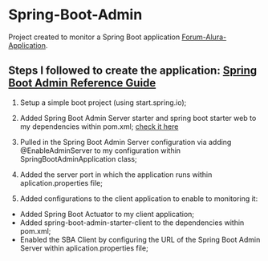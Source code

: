 # Spring-Boot-Admin

Project created to monitor a Spring Boot application [Forum-Alura-Application](https://github.com/brunaellen/forum-project-springBoot-API-REST).

## Steps I followed to create the application: [Spring Boot Admin Reference Guide](https://codecentric.github.io/spring-boot-admin/2.4.3/)

1. Setup a simple boot project (using start.spring.io);
2. Added Spring Boot Admin Server starter and spring boot starter web to my dependencies within pom.xml; [check it here](https://github.com/brunaellen/spring-boot-admin/blob/master/pom.xml)
3. Pulled in the Spring Boot Admin Server configuration via adding @EnableAdminServer to my configuration within SpringBootAdminApplication class;
4. Added the server port in which the application runs within aplication.properties file;

5. Added configurations to the client application to enable to monitoring it:
* Added Spring Boot Actuator to my client application;
* Added spring-boot-admin-starter-client to the dependencies within pom.xml;
* Enabled the SBA Client by configuring the URL of the Spring Boot Admin Server within aplication.properties file;